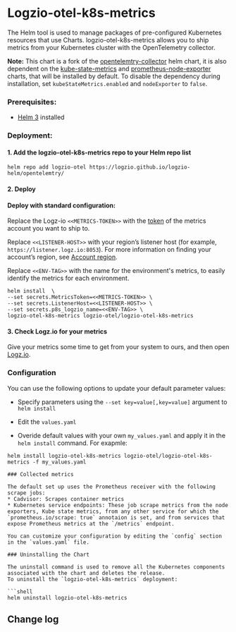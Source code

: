 
# Logzio-otel-k8s-metrics

The Helm tool is used to manage packages of pre-configured Kubernetes resources that use Charts.
logzio-otel-k8s-metrics allows you to ship metrics from your Kubernetes cluster with the OpenTelemetry collector.

**Note:** This chart is a fork of the [opentelemtry-collector](https://github.com/open-telemetry/opentelemetry-helm-charts/tree/main/charts/opentelemetry-collector) helm chart, it is also dependent on the [kube-state-metrics](https://github.com/kubernetes/kube-state-metrics/tree/master/charts/kube-state-metrics) and [prometheus-node-exporter](https://github.com/helm/charts/tree/master/stable/prometheus-node-exporter) charts, that will be installed by default. To disable the dependency during installation, set `kubeStateMetrics.enabled` and `nodeExporter` to `false`.

### Prerequisites:
* [Helm 3](https://helm.sh/docs/intro/install/) installed


### Deployment:

#### 1. Add the logzio-otel-k8s-metrics repo to your Helm repo list

```shell
helm repo add logzio-otel https://logzio.github.io/logzio-helm/opentelemtry/
```

#### 2. Deploy


#### Deploy with standard configuration:  

Replace the Logz-io `<<METRICS-TOKEN>>` with the [token](https://app.logz.io/#/dashboard/settings/general) of the metrics account you want to ship to.

Replace `<<LISTENER-HOST>>` with your region’s listener host (for example, `https://listener.logz.io:8053`). For more information on finding your account’s region, see [Account region](https://docs.logz.io/user-guide/accounts/account-region.html).

Replace `<<ENV-TAG>>` with the name for the environment's metrics, to easily identify the metrics for each environment.

```
helm install  \
--set secrets.MetricsToken=<<METRICS-TOKEN>> \
--set secrets.ListenerHost=<<LISTENER-HOST>> \
--set secrets.p8s_logzio_name=<<ENV-TAG>> \
logzio-otel-k8s-metrics logzio-otel/logzio-otel-k8s-metrics
```

#### 3. Check Logz.io for your metrics

Give your metrics some time to get from your system to ours, and then open [Logz.io](https://app.logz.io/).


### Configuration

You can use the following options to update your default parameter values: 

* Specify parameters using the `--set key=value[,key=value]` argument to `helm install`

* Edit the `values.yaml`

* Overide default values with your own `my_values.yaml` and apply it in the `helm install` command. For exapmle:

```
helm install logzio-otel-k8s-metrics logzio-otel/logzio-otel-k8s-metrics -f my_values.yaml 

### Collected metrics

The default set up uses the Prometheus receiver with the following scrape jobs:
* Cadvisor: Scrapes container metrics
* Kubernetes service endpoints: These job scrape metrics from the node exporters, Kube state metrics, from any other service for which the `prometheus.io/scrape: true` annotaion is set, and from services that expose Prometheus metrics at the `/metrics` endpoint.

You can customize your configuration by editing the `config` section in the `values.yaml` file.

### Uninstalling the Chart

The uninstall command is used to remove all the Kubernetes components associated with the chart and deletes the release.  
To uninstall the `logzio-otel-k8s-metrics` deployment:

```shell
helm uninstall logzio-otel-k8s-metrics
```


## Change log

